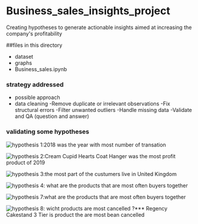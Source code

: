 # Business_sales_insights_project
Creating  hypotheses to generate actionable insights aimed at increasing the company's profitability

##files in this directory
- dataset
- graphs
- Business_sales.ipynb

### strategy addressed
- possible approach
- data cleaning
-Remove duplicate or irrelevant observations
-Fix structural errors
-Filter unwanted outliers
-Handle missing data
-Validate and QA (question and answer)

### validating some hypotheses

![hypothesis 1:2018 was the year with most number of transation](https://github.com/wendrel815/Business_sales_insights/tree/main/graph%20to%20the%20report/hyphotesis_1.png)

![hypothesis 2:Cream Cupid Hearts Coat Hanger was the most profit product of 2019](https://github.com/wendrel815/Business_sales_insights/tree/main/graph%20to%20the%20report/hyphotesis_2.png)

![hypothesis 3:the most part of the custumers live in United Kingdom](https://github.com/wendrel815/Business_sales_insights/tree/main/graph%20to%20the%20report/hyphotesis_3.png)

![hypothesis 4: what are the products that are most often buyers together](https://github.com/wendrel815/Business_sales_insights/tree/main/graph%20to%20the%20report/hyphotesis_4.png)

![hypothesis 7:what are the products that are most often buyers together](https://github.com/wendrel815/Business_sales_insights/tree/main/graph%20to%20the%20report/hyphotesis_7.png)

![hypothesis 8: wicht products are most cancelled ?*** Regency Cakestand 3 Tier is product the are most bean cancelled](https://github.com/wendrel815/Business_sales_insights/tree/main/graph%20to%20the%20report/hyphotesis_8.png)
